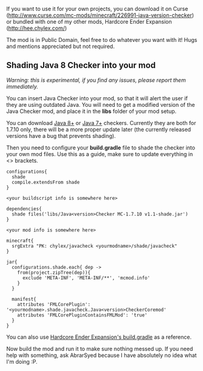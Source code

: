 If you want to use it for your own projects, you can download it on Curse (http://www.curse.com/mc-mods/minecraft/226991-java-version-checker) or bundled with one of my other mods, Hardcore Ender Expansion (http://hee.chylex.com/)

The mod is in Public Domain, feel free to do whatever you want with it! Hugs and mentions appreciated but not required.

## Shading Java 8 Checker into your mod

*Warning: this is experimental, if you find any issues, please report them immediately.*

You can insert Java Checker into your mod, so that it will alert the user if they are using outdated Java. You will need to get a modified version of the Java Checker mod, and place it in the **libs** folder of your mod setup.

You can download [Java 8+](https://www.dropbox.com/s/gmd4xgr1iygpjxo/Java8Checker%20%20MC-1.7.10%20%20v1.1-shade.jar?dl=1) or [Java 7+](https://www.dropbox.com/s/4qehcjnach7dy6t/Java7Checker%20%20MC-1.7.10%20%20v1.1-shade.jar?dl=1) checkers. Currently they are both for 1.7.10 only, there will be a more proper update later (the currently released versions have a bug that prevents shading).

Then you need to configure your **build.gradle** file to shade the checker into your own mod files. Use this as a guide, make sure to update everything in <> brackets. 

```
configurations{
  shade
  compile.extendsFrom shade
}

<your buildscript info is somewhere here>

dependencies{
  shade files('libs/Java<version>Checker MC-1.7.10 v1.1-shade.jar')
}

<your mod info is somewhere here>

minecraft{
  srgExtra "PK: chylex/javacheck <yourmodname>/shade/javacheck"
}

jar{
  configurations.shade.each{ dep ->
    from(project.zipTree(dep)){
      exclude 'META-INF', 'META-INF/**', 'mcmod.info'
    }
  }
  
  manifest{
    attributes 'FMLCorePlugin': '<yourmodname>.shade.javacheck.Java<version>CheckerCoremod'
    attributes 'FMLCorePluginContainsFMLMod': 'true'
  }
}
```

You can also use [Hardcore Ender Expansion's build.gradle](https://github.com/chylex/Hardcore-Ender-Expansion/blob/master/build.gradle) as a reference.

Now build the mod and run it to make sure nothing messed up. If you need help with something, ask AbrarSyed because I have absolutely no idea what I'm doing :P.
